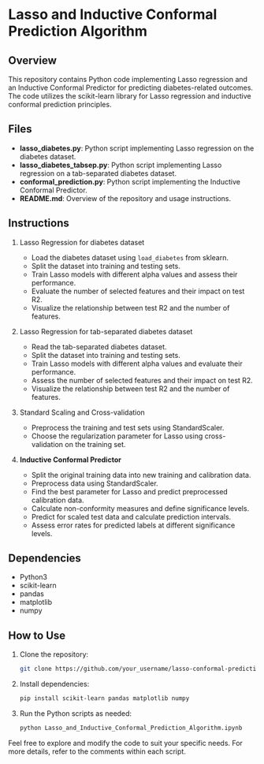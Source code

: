 # Lasso and Inductive Conformal Prediction Algorithm

## Overview

This repository contains Python code implementing Lasso regression and an Inductive Conformal Predictor for predicting diabetes-related outcomes. The code utilizes the scikit-learn library for Lasso regression and inductive conformal prediction principles.

## Files

- **lasso_diabetes.py**: Python script implementing Lasso regression on the diabetes dataset.
- **lasso_diabetes_tabsep.py**: Python script implementing Lasso regression on a tab-separated diabetes dataset.
- **conformal_prediction.py**: Python script implementing the Inductive Conformal Predictor.
- **README.md**: Overview of the repository and usage instructions.

## Instructions

1. Lasso Regression for diabetes dataset
    - Load the diabetes dataset using `load_diabetes` from sklearn.
    - Split the dataset into training and testing sets.
    - Train Lasso models with different alpha values and assess their performance.
    - Evaluate the number of selected features and their impact on test R2.
    - Visualize the relationship between test R2 and the number of features.

2. Lasso Regression for tab-separated diabetes dataset
    - Read the tab-separated diabetes dataset.
    - Split the dataset into training and testing sets.
    - Train Lasso models with different alpha values and evaluate their performance.
    - Assess the number of selected features and their impact on test R2.
    - Visualize the relationship between test R2 and the number of features.

3. Standard Scaling and Cross-validation
    - Preprocess the training and test sets using StandardScaler.
    - Choose the regularization parameter for Lasso using cross-validation on the training set.

4. **Inductive Conformal Predictor**
    - Split the original training data into new training and calibration data.
    - Preprocess data using StandardScaler.
    - Find the best parameter for Lasso and predict preprocessed calibration data.
    - Calculate non-conformity measures and define significance levels.
    - Predict for scaled test data and calculate prediction intervals.
    - Assess error rates for predicted labels at different significance levels.

## Dependencies

- Python3
- scikit-learn
- pandas
- matplotlib
- numpy

## How to Use

1. Clone the repository:

   ```bash
   git clone https://github.com/your_username/lasso-conformal-prediction.git
   ```

2. Install dependencies:

   ```bash
   pip install scikit-learn pandas matplotlib numpy
   ```

3. Run the Python scripts as needed:

   ```bash
   python Lasso_and_Inductive_Conformal_Prediction_Algorithm.ipynb
   ```

Feel free to explore and modify the code to suit your specific needs. For more details, refer to the comments within each script.
